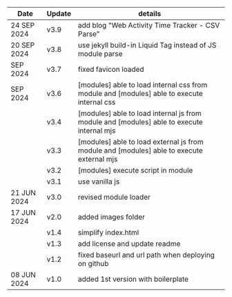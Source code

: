 | Date | Update | details |
| -- | -- | -- |
| 24 SEP 2024| v3.9 | add blog "Web Activity Time Tracker - CSV Parse"|
| 20 SEP 2024| v3.8 | use jekyll build-in Liquid Tag instead of JS module parse|
|SEP 2024| v3.7 | fixed favicon loaded|
|SEP 2024| v3.6 | [modules] able to load internal css from module and [modules] able to execute internal css|
|| v3.4 | [modules] able to load internal js from module and [modules] able to execute internal mjs|
|| v3.3 | [modules] able to load external js from module and [modules] able to execute external mjs|
|| v3.2 | [modules] execute script in module|
|| v3.1 | use vanilla js|
| 21 JUN 2024 | v3.0 | revised module loader |
| 17 JUN 2024 | v2.0 | added images folder |
|| v1.4 | simplify index.html|
|| v1.3 | add license and update readme|
|| v1.2 | fixed baseurl and url path when deploying on github|
| 08 JUN 2024 | v1.0 | added 1st version with boilerplate |





